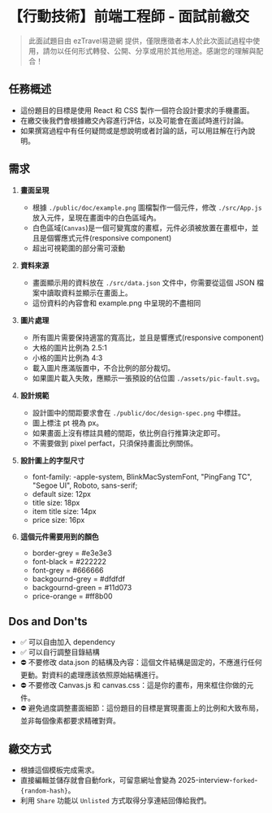 # 【行動技術】前端工程師 - 面試前繳交

> 此面試題目由 ezTravel易遊網 提供，僅限應徵者本人於此次面試過程中使用，請勿以任何形式轉發、公開、分享或用於其他用途。感謝您的理解與配合！

## 任務概述

- 這份題目的目標是使用 React 和 CSS 製作一個符合設計要求的手機畫面。
- 在繳交後我們會根據繳交內容進行評估，以及可能會在面試時進行討論。
- 如果撰寫過程中有任何疑問或是想說明或者討論的話，可以用註解在行內說明。

## 需求

1. **畫面呈現**  
   - 根據 `./public/doc/example.png` 圖檔製作一個元件，修改 `./src/App.js` 放入元件，呈現在畫面中的白色區域內。
   - 白色區域(`Canvas`)是一個可變寬度的畫框，元件必須被放置在畫框中，並且是個響應式元件(responsive component)
   - 超出可視範圍的部分需可滾動

2. **資料來源**  
   - 畫面顯示用的資料放在 `./src/data.json` 文件中，你需要從這個 JSON 檔案中讀取資料並顯示在畫面上。
   - 這份資料的內容會和 example.png 中呈現的不盡相同

3. **圖片處理**  
   - 所有圖片需要保持適當的寬高比，並且是響應式(responsive component)
   - 大格的圖片比例為 2.5:1
   - 小格的圖片比例為 4:3
   - 載入圖片應滿版置中，不合比例的部分裁切。
   - 如果圖片載入失敗，應顯示一張預設的佔位圖 `./assets/pic-fault.svg`。

4. **設計規範**  
   - 設計圖中的間距要求會在 `./public/doc/design-spec.png` 中標註。
   - 圖上標注 pt 視為 px。
   - 如果畫面上沒有標註具體的間距，依比例自行推算決定即可。
   - 不需要做到 pixel perfact，只須保持畫面比例關係。

5. **設計圖上的字型尺寸**
   - font-family: -apple-system, BlinkMacSystemFont, "PingFang TC", "Segoe UI", Roboto, sans-serif;
   - default size: 12px
   - title size: 18px
   - item title size: 14px
   - price size: 16px

6. **這個元件需要用到的顏色**
   - border-grey = #e3e3e3
   - font-black = #222222
   - font-grey = #666666 
   - backgournd-grey = #dfdfdf
   - backgournd-green = #11d073
   - price-orange = #ff8b00

## Dos and Don'ts

- ✅ 可以自由加入 dependency
- ✅ 可以自行調整目錄結構
- ⛔ 不要修改 data.json 的結構及內容：這個文件結構是固定的，不應進行任何更動。對資料的處理應該依照原始結構進行。
- ⛔ 不要修改 Canvas.js 和 canvas.css：這是你的畫布，用來框住你做的元件。
- ⛔ 避免過度調整畫面細節：這份題目的目標是實現畫面上的比例和大致布局，並非每個像素都要求精確對齊。

## 繳交方式

- 根據這個模板完成需求。
- 直接編輯並儲存就會自動fork，可留意網址會變為 2025-interview-`forked`-`{random-hash}`。
- 利用 `Share` 功能以 `Unlisted` 方式取得分享連結回傳給我們。